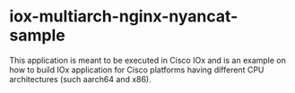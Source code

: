 # iox-multiarch-nginx-nyancat-sample

This application is meant to be executed in Cisco IOx and is an example on how to build IOx application for Cisco platforms having different CPU architectures (such aarch64 and x86).

